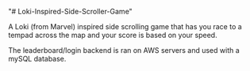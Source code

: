 "# Loki-Inspired-Side-Scroller-Game" 

A Loki (from Marvel) inspired side scrolling game that has you race to a tempad across the map and your score is based on your speed.

The leaderboard/login backend is ran on AWS servers and used with a mySQL database.